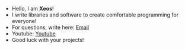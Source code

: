 - Hello, I am **Xeos**!
- I write libraries and software to create comfortable programming for everyone!
- For questions, write here: [Email](mailto:xeosscript@gmail.com)
 - Youtube: [Youtube](youtube.com/xeosscript)
- Good luck with your projects!
